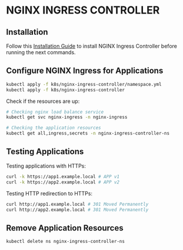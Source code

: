 # NGINX INGRESS CONTROLLER

## Installation

Follow this [Installation Guide](https://docs.nginx.com/nginx-ingress-controller/installation/installing-nic/installation-with-manifests/)
to install NGINX Ingress Controller before running the next commands.

## Configure NGINX Ingress for Applications

```bash
kubectl apply -f k8s/nginx-ingress-controller/namespace.yml
kubectl apply -f k8s/nginx-ingress-controller
```

Check if the resources are up:

```bash
# Checking nginx load balance service
kubectl get svc nginx-ingress -n nginx-ingress

# Checking the application resources
kubectl get all,ingress,secrets -n nginx-ingress-controller-ns
```

## Testing Applications

Testing applications with HTTPs:

```bash
curl -k https://app1.example.local # APP v1
curl -k https://app2.example.local # APP v2
```

Testing HTTP redirection to HTTPs:

```bash
curl http://app1.example.local # 301 Moved Permanently
curl http://app2.example.local # 301 Moved Permanently
```

## Remove Application Resources

```bash
kubectl delete ns nginx-ingress-controller-ns
```
